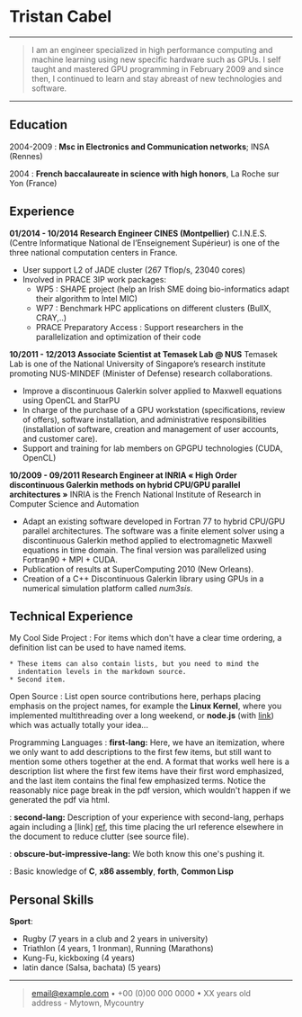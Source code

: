 Tristan Cabel
============

----

>  I am an engineer specialized in high performance computing and machine learning using
> new specific hardware such as GPUs. I self taught and mastered GPU programming in
> February 2009 and since then, I continued to learn and stay abreast of new technologies
> and software.

----

Education
---------

2004-2009
:   **Msc in Electronics and Communication networks**; INSA (Rennes)

2004
:   **French baccalaureate in science with high honors**, La Roche sur Yon (France)

Experience
----------

**01/2014 - 10/2014	Research Engineer CINES (Montpellier)** C.I.N.E.S. (Centre Informatique National de l’Enseignement Supérieur) is one of the three national computation centers in France.

* User support L2 of JADE cluster (267 Tflop/s, 23040 cores)
* Involved in PRACE 3IP work packages:
   - WP5 : SHAPE project (help an Irish SME doing bio-informatics adapt their algorithm to Intel MIC)
   - WP7 : Benchmark HPC applications on different clusters (BullX, CRAY,..)
   - PRACE Preparatory Access : Support researchers in the parallelization and optimization of their code

**10/2011 - 12/2013	Associate Scientist at Temasek Lab @ NUS** Temasek Lab is one of the National University of Singapore’s research institute promoting NUS-MINDEF (Minister of Defense) research collaborations.

* Improve a discontinuous Galerkin solver applied to Maxwell equations using OpenCL and StarPU
* In charge of the purchase of a GPU workstation (specifications, review of offers), software installation, and administrative responsibilities (installation of software, creation and management of user accounts, and customer care).
* Support and training for lab members on GPGPU technologies (CUDA, OpenCL)


**10/2009 - 09/2011     Research Engineer at INRIA « High Order discontinuous Galerkin methods on hybrid CPU/GPU parallel architectures »** INRIA is the French National Institute of Research in Computer Science and Automation

* Adapt an existing software developed in Fortran 77 to hybrid CPU/GPU parallel architectures. The software was a finite element solver using a discontinuous Galerkin method applied to electromagnetic Maxwell equations in time domain.  The final version was parallelized using Fortran90 + MPI + CUDA.
* Publication of results at SuperComputing 2010 (New Orleans).
* Creation of a C++ Discontinuous Galerkin library using GPUs in a numerical simulation platform called *num3sis*.

Technical Experience
--------------------

My Cool Side Project
:   For items which don't have a clear time ordering, a definition
    list can be used to have named items.

    * These items can also contain lists, but you need to mind the
      indentation levels in the markdown source.
    * Second item.

Open Source
:   List open source contributions here, perhaps placing emphasis on
    the project names, for example the **Linux Kernel**, where you
    implemented multithreading over a long weekend, or **node.js**
    (with [link](http://nodejs.org)) which was actually totally
    your idea...

Programming Languages
:   **first-lang:** Here, we have an itemization, where we only want
    to add descriptions to the first few items, but still want to
    mention some others together at the end. A format that works well
    here is a description list where the first few items have their
    first word emphasized, and the last item contains the final few
    emphasized terms. Notice the reasonably nice page break in the pdf
    version, which wouldn't happen if we generated the pdf via html.

:   **second-lang:** Description of your experience with second-lang,
    perhaps again including a [link] [ref], this time placing the url
    reference elsewhere in the document to reduce clutter (see source
    file).

:   **obscure-but-impressive-lang:** We both know this one's pushing
    it.

:   Basic knowledge of **C**, **x86 assembly**, **forth**, **Common Lisp**

[ref]: https://github.com/githubuser/superlongprojectname



Personal Skills
---------

**Sport**:
 - Rugby (7 years in a club and 2 years in university)
 - Triathlon (4 years, 1 Ironman), Running (Marathons)
 - Kung-Fu, kickboxing (4 years)
 - latin dance (Salsa, bachata) (5 years)

----

> <email@example.com> • +00 (0)00 000 0000 • XX years old\
> address - Mytown, Mycountry
